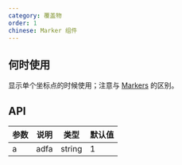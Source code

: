 ```yaml
---
category: 覆盖物
order: 1
chinese: Marker 组件
---
```



## 何时使用

显示单个坐标点的时候使用；注意与 [Markers](/components/Markers) 的区别。


## API

| 参数 | 说明 | 类型 | 默认值  |
|-----|------|------|-------|
| a | adfa | string | 1 |